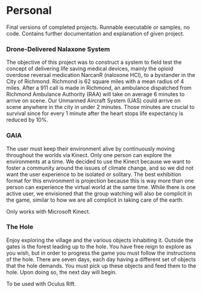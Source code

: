 # Personal 

Final versions of completed projects. Runnable executable or samples, no code. Contains further documentation and explanation of given project. 

### Drone-Delivered Nalaxone System 

The objective of this project was to construct a system to field test the concept of delivering life saving medical devices, mainly the opioid overdose reversal medication Narcan​R ​(naloxone HCl), to a bystander in the City of Richmond. Richmond is 62 square miles with a mean radius of 4 miles. After a 911 call is made in Richmond, an ambulance dispatched from Richmond Ambulance Authority (RAA) will take on average 6 minutes to arrive on scene. Our Unmanned Aircraft System (UAS) could arrive on scene anywhere in the city in under 2 minutes. Those minutes are crucial to survival since for every 1 minute after the heart stops life expectancy is reduced by 10%.

### GAIA 

The user must keep their environment alive by continuously moving throughout the worlds via Kinect. Only one person can explore the environments at a time. We decided to use the Kinect because we want to foster a community around the issues of climate change, and so we did not want the user experience to be isolated or solitary. The best exhibition format for this environment is projection because this is way more than one person can experience the virtual world at the same time. While there is one active user, we envisioned that the group watching will also be complicit in the game, similar to how we are all complicit in taking care of the earth. 

Only works with Microsoft Kinect.

### The Hole 

Enjoy exploring the village and the various objects inhabiting it. Outside the gates is the forest leading up to the hole. You have free reign to explore as you wish, but in order to progress the game you must follow the instructions of the hole. There are seven days, each day having a different set of objects that the hole demands. You must pick up these objects and feed them to the hole. Upon doing so, the next day will begin.

To be used with Oculus Rift.
